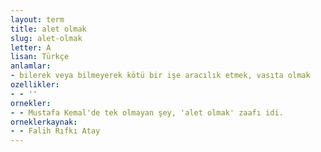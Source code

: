 ```yaml
---
layout: term
title: alet olmak
slug: alet-olmak
letter: A
lisan: Türkçe
anlamlar:
- bilerek veya bilmeyerek kötü bir işe aracılık etmek, vasıta olmak
ozellikler:
- - ''
ornekler:
- - Mustafa Kemal'de tek olmayan şey, 'alet olmak' zaafı idi.
orneklerkaynak:
- - Falih Rıfkı Atay
---
```

